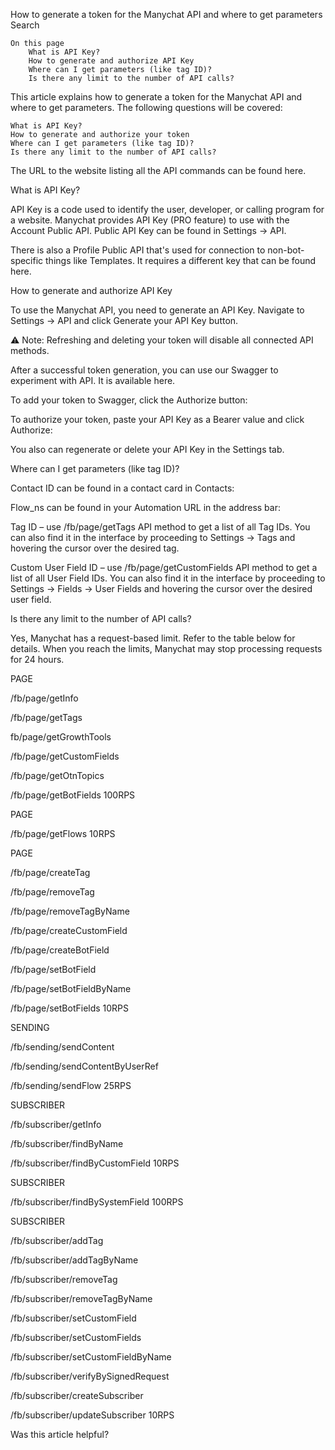 
How to generate a token for the Manychat API and where to get parameters
Search

    On this page
        What is API Key?
        How to generate and authorize API Key
        Where can I get parameters (like tag ID)?
        Is there any limit to the number of API calls?

This article explains how to generate a token for the Manychat API and where to get parameters. The following questions will be covered:

    What is API Key?
    How to generate and authorize your token
    Where can I get parameters (like tag ID)?
    Is there any limit to the number of API calls?

The URL to the website listing all the API commands can be found here.

 
What is API Key? 

API Key is a code used to identify the user, developer, or calling program for a website. Manychat provides API Key (PRO feature) to use with the Account Public API. Public API Key can be found in Settings → API.

There is also a Profile Public API that's used for connection to non-bot-specific things like Templates. It requires a different key that can be found here.

 
How to generate and authorize API Key

To use the Manychat API, you need to generate an API Key. Navigate to Settings → API and click Generate your API Key button.

 

⚠️ Note: Refreshing and deleting your token will disable all connected API methods.

 

After a successful token generation, you can use our Swagger to experiment with API. It is available here. 

 

To add your token to Swagger, click the Authorize button:

 

To authorize your token, paste your API Key as a Bearer value and click Authorize:

 

You also can regenerate or delete your API Key in the Settings tab. 

 
Where can I get parameters (like tag ID)?

Contact ID can be found in a contact card in Contacts:

 

Flow_ns can be found in your Automation URL in the address bar:

 

Tag ID – use /fb/page/getTags API method to get a list of all Tag IDs. You can also find it in the interface by proceeding to Settings → Tags and hovering the cursor over the desired tag.

 

Custom User Field ID – use /fb/page/getCustomFields API method to get a list of all User Field IDs. You can also find it in the interface by proceeding to Settings → Fields → User Fields and hovering the cursor over the desired user field.

 
Is there any limit to the number of API calls?

Yes, Manychat has a request-based limit. Refer to the table below for details. When you reach the limits, Manychat may stop processing requests for 24 hours.

PAGE

/fb/page/getInfo

/fb/page/getTags

fb/page/getGrowthTools 

/fb/page/getCustomFields 

/fb/page/getOtnTopics

/fb/page/getBotFields 
	100RPS

PAGE

/fb/page/getFlows
	10RPS

PAGE

/fb/page/createTag

/fb/page/removeTag

/fb/page/removeTagByName

/fb/page/createCustomField

/fb/page/createBotField

/fb/page/setBotField

/fb/page/setBotFieldByName

/fb/page/setBotFields
	10RPS

SENDING

/fb/sending/sendContent

/fb/sending/sendContentByUserRef

/fb/sending/sendFlow
	25RPS

SUBSCRIBER

/fb/subscriber/getInfo

/fb/subscriber/findByName

/fb/subscriber/findByCustomField
	10RPS

SUBSCRIBER

/fb/subscriber/findBySystemField
	100RPS

SUBSCRIBER

/fb/subscriber/addTag

/fb/subscriber/addTagByName

/fb/subscriber/removeTag

/fb/subscriber/removeTagByName

/fb/subscriber/setCustomField

/fb/subscriber/setCustomFields

/fb/subscriber/setCustomFieldByName

/fb/subscriber/verifyBySignedRequest

/fb/subscriber/createSubscriber

/fb/subscriber/updateSubscriber
	10RPS
 
Was this article helpful?
